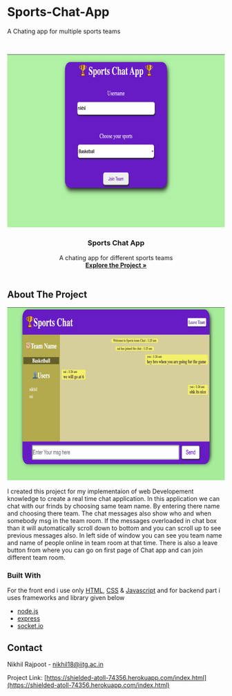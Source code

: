 # Sports-Chat-App
A Chating app for multiple sports teams







<!-- PROJECT LOGO -->
<br />
<p align="center">
  <a href="https://shielded-atoll-74356.herokuapp.com/index.html">
    <img src="images/logo1.png" alt="Logo"  height="400">
  </a>


  <h3 align="center">Sports Chat App</h3>

  <p align="center">
    A chating app for different sports teams
    <br />
    <a href="https://shielded-atoll-74356.herokuapp.com/index.html"><strong>Explore the Project »</strong></a>
    <br />
    <br />
  </p>
</p>


<!-- ABOUT THE PROJECT -->
## About The Project

 <img src="images/logo2.png" alt="Logo"  height="400">
 
 
  I created this project for my implementaion of web Developement knowledge to create a real time chat application.
  In this application we can chat with our frinds by choosing same team name. By entering there name and choosing there team. 
  The chat messages also show who and when somebody msg in the team room.
  If the messages overloaded in chat box than it will automatically scroll down to bottom and you can scroll up to see previous messages also.
  In left side of window you can see you team name and name of people online in team room at that time.
  There is also a leave button from where you can go on first page of Chat app and can join different team room.
  

### Built With

For the front end i use only [HTML](), [CSS]() & [Javascript]() and for backend part i uses frameworks and library given below
* [node.js](https://nodejs.org/en/)
* [express](https://expressjs.com)
* [socket.io](https://socket.io)






<!-- CONTACT -->
## Contact

Nikhil Rajpoot - nikhil18@iitg.ac.in

Project Link: [https://shielded-atoll-74356.herokuapp.com/index.html](https://shielded-atoll-74356.herokuapp.com/index.html)


